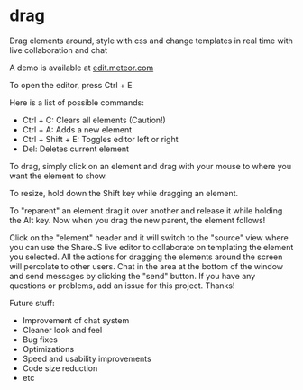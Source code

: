 # drag
Drag elements around, style with css and change templates in real time with live collaboration and chat

A demo is available at [edit.meteor.com](http://edit.meteor.com/)

To open the editor, press Ctrl + E

Here is a list of possible commands:
- Ctrl + C: Clears all elements (Caution!)
- Ctrl + A: Adds a new element
- Ctrl + Shift + E: Toggles editor left or right
- Del: Deletes current element

To drag, simply click on an element and drag with your mouse to where you want the element to show. 

To resize, hold down the Shift key while dragging an element.

To "reparent" an element drag it over another and release it while holding the Alt key. Now when you drag the new parent, the element follows!

Click on the "element" header and it will switch to the "source" view where you can use the ShareJS live editor to collaborate on templating the element you selected. All the actions for dragging the elements around the screen will percolate to other users. Chat in the area at the bottom of the window and send messages by clicking the "send" button. If you have any questions or problems, add an issue for this project. Thanks!

Future stuff:
- Improvement of chat system
- Cleaner look and feel
- Bug fixes
- Optimizations
- Speed and usability improvements
- Code size reduction
- etc
